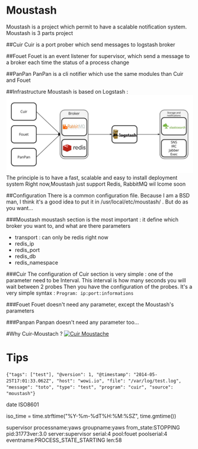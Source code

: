 Moustash
========
Moustash is a project which permit to have a scalable notification system.
Moustash is 3 parts project

##Cuir
Cuir is a port prober which send messages to logstash broker

##Fouet
Fouet is an event listener for supervisor, which send a message to a broker each time the status of a process change

##PanPan
PanPan is a cli notifier which use the same modules than Cuir and Fouet

##Infrastructure
Moustash is based on Logstash :
![Moustash](docs/Moustash.jpg)
The principle is to have a fast, scalable and easy to install deployment system
Right now,Moustash just support Redis, RabbitMQ wil lcome soon

##Configuration
There is a common configuration file. Because I am a BSD man, I think it's a good idea to put it in /usr/local/etc/moustash/ . But do as you want...

###Moustash
moustash section is the most important : it define which broker you want to, and what are there parameters
* transport : can only be redis right now
* redis_ip
* redis_port
* redis_db
* redis_namespace

###Cuir
The configuration of Cuir section is very simple : one of the parameter need to be Interval. This interval is how many seconds you will wait between 2 probes
Then you have the configuration of the probes. It's a very simple syntax :
```Program: ip:port:informations```

###Fouet
Fouet doesn't need any parameter, except the Moustash's parameters

###Panpan
Panpan doesn't need any parameter too...

#Why Cuir-Moustach ?
[![Cuir Moustache](http://img.youtube.com/vi/VunU_11xwPM/0.jpg)](http://www.youtube.com/watch?v=VunU_11xwPM)

# Tips

```{"tags": ["test"], "@version": 1, "@timestamp": "2014-05-25T17:01:33.062Z", "host": "wowi.io", "file": "/var/log/test.log", "message": "toto", "type": "test", "program": "cuir", "source": "moustash"}```

date ISO8601

 iso_time = time.strftime("%Y-%m-%dT%H:%M:%SZ", time.gmtime())

supervisor
processname:yaws groupname:yaws from_state:STOPPING pid:31773ver:3.0 server:supervisor serial:4 pool:fouet poolserial:4 eventname:PROCESS_STATE_STARTING len:58

